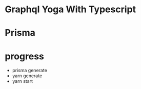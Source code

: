 # Graphql Yoga With Typescript 
# Prisma 

# progress
- prisma generate
- yarn generate
- yarn start
